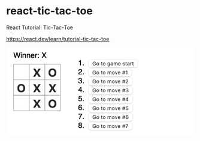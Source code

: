 # react-tic-tac-toe
React Tutorial: Tic-Tac-Toe

https://react.dev/learn/tutorial-tic-tac-toe

![image](images/screenshot.png)
